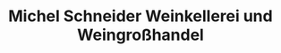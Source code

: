 ---
title: "Michel Schneider Weinkellerei und Weingroßhandel"
url: /bad-bergzabern/michel-schneider-weinkellerei-und-weingrosshandel/
shop: Wein
---